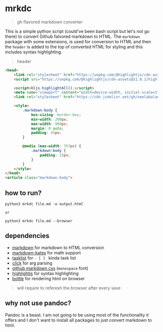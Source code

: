 # mrkdc 
> gh flavored markdown converter

This is a simple python script (could've been bash script but let's not go there) to convert Github falvored markdown to HTML.
The `markdown` package with some extensions, is used for conversion to HTML and then the `header` is added 
to the top of converted HTML for styling and this includes syntax highlighting.

> header
```html
<head>
    <link rel="stylesheet" href="https://unpkg.com/@highlightjs/cdn-assets@11.0.1/styles/a11y-light.min.css">
    <script src="https://unpkg.com/@highlightjs/cdn-assets@11.0.1/highlight.min.js"></script>

    <script>hljs.highlightAll();</script>
    <meta name="viewport" content="width=device-width, initial-scale=1">
    <link rel="stylesheet" href="https://cdn.jsdelivr.net/gh/neelabalan/github-markdown-css@main/github-markdown.css">

    <style>
        .markdown-body {
            box-sizing: border-box;
            min-width: 200px;
            max-width: 980px;
            margin: 0 auto;
            padding: 45px;
        }

        @media (max-width: 767px) {
            .markdown-body {
                padding: 15px;
            }
        }
    </style>
</head>
<article class="markdown-body">
```

## how to run?

```
python3 mrkdc file.md -o output.html

or 

python3 mrkdc file.md --browser
```


## dependencies

- [markdown](https://github.com/Python-Markdown/markdown) for markdown to HTML conversion
- [markdown-katex](https://github.com/mbarkhau/markdown-katex) for math support
- [tasklist](https://github.com/facelessuser/pymdown-extensions) for `- [ ] ` kinda task list
- [click](https://github.com/pallets/click/) for arg parsing
- [github markdown css](https://github.com/sindresorhus/github-markdown-css) (`monospace` font)
- [highlightjs](https://github.com/highlightjs/highlight.js/) for syntax highlighting
- [bottle](https://github.com/bottlepy/bottle) for rendering html on browser
> will require to referesh the browser after every save



## why not use pandoc?

Pandoc is a beast. I am not going to be using most of the functionality it offers and I don't want to install 
all packages to just convert markdown to html. 

